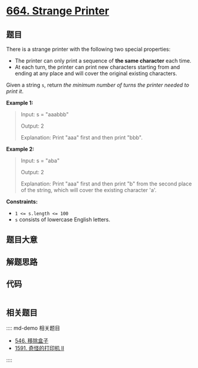 # [664. Strange Printer](https://leetcode.com/problems/strange-printer/)

## 题目

There is a strange printer with the following two special properties:

  * The printer can only print a sequence of **the same character** each time.
  * At each turn, the printer can print new characters starting from and ending at any place and will cover the original existing characters.

Given a string `s`, return _the minimum number of turns the printer needed to
print it_.



**Example 1:**

> Input: s = "aaabbb"
> 
> Output: 2
> 
> Explanation: Print "aaa" first and then print "bbb".

**Example 2:**

> Input: s = "aba"
> 
> Output: 2
> 
> Explanation: Print "aaa" first and then print "b" from the second place of the string, which will cover the existing character 'a'.

**Constraints:**

  * `1 <= s.length <= 100`
  * `s` consists of lowercase English letters.


## 题目大意

## 解题思路

## 代码

```javascript

```

## 相关题目

:::: md-demo 相关题目
- [546. 移除盒子](https://leetcode.com/problems/remove-boxes)
- [1591. 奇怪的打印机 II](https://leetcode.com/problems/strange-printer-ii)

::::
